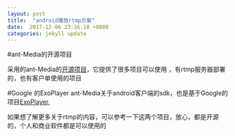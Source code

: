 ```yaml
---
layout: post
title:  "android播放rtmp方案"
date:  2017-12-06 23:16:10 +0800
categories: jekyll update
---
```

#ant-Media的开源项目

采用的ant-Media的[开源项目](https://github.com/ant-media)，它提供了很多项目可以使用
，有rtmp服务器部署的，也有客户单使用的项目

#Google 的ExoPlayer
ant-Media关于android客户端的sdk，也是基于Google的项目[ExoPlayer](https://github.com/google/ExoPlayer),

如果想了解更多关于rtmp的内容，可以参考一下这两个项目，放心，都是开源的，个人和商业软件都是可以使用的

